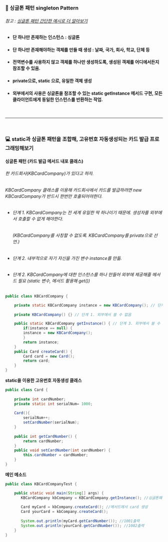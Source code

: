 ### :pushpin: 싱글톤 패턴 singleton Pattern
###### 참고 : [싱글톤 패턴 간단한 예시로 더 알아보기](https://6161990src.tistory.com/69?category=865582)
* #### 단 하나만 존재하는 인스턴스 : 싱글톤
* #### 단 하나만 존재해야하는 객체를 만들 때 생성 : 날짜, 국가, 회사, 학교, 단체 등
* #### 전역변수를 사용하지 않고 객체를 하나만 생성하도록, 생성된 객체를 어디에서든지 참조할 수 있음. 
* #### private으로, static 으로, 유일한 객체 생성
* #### 외부에서의 사용은 싱글톤을 참조할 수 있는 static getInstance 메서드 구현, 모든 클라이언트에게 동일한 인스턴스를 반환하는 작업.  

<br>

-------------------   

<br>


### :computer: static과 싱글톤 패턴을 조합해, 고유번호 자동생성되는 카드 발급 프로그래밍해보기

#### 싱글톤 패턴 (카드 발급 메서드 내포 클래스) 
######  한 카드회사(KBCardCompany)가 있다고 하자.   
######  KBCardCompany 클래스를 이용해 카드회사에서 카드를 발급하려면 new KBCardCompany가 반드시 한번만 호출되어야한다. 
* ######  단계 1. KBCardCompany는 전 세계 유일한 딱 하나이기 때문에. 생성자를 외부에서 호출할 수 없게 해야한다. 
	###### 	 (KBCardCompany를 사칭할 수 없도록. KBCardCompany를 private으로 선언.)
* ######  단계 2. 내부적으로 자기 자신을 가진 변수 instance를 만듦.
* ###### 단계 2. KBCardCompany에 대한 인스턴스를 하나 만들어 외부에 제공해줄 메서드 필요 (static 변수, 메서드 활용해 get())
    
```java
public class KBCardCompany {

	private static KBCardCompany instance = new KBCardCompany(); // 단계 2. 내부생성자 생성
	
	private KBCardCompany() {} // 단계 1. 외부에서 쓸 수 없음 

	public static KBCardCompany getInstance() { // 단계 3. 외부에서 쓸 수 있게끔 get 생성, static으로 다른 클래스에서 사용가능.
		if(instance == null) {
		instance = new KBCardCompany();
		}
		return instance;
	}
	public Card createCard() {
		Card card = new Card();
		return card;
	}		
}
```   
**static을 이용한 고유번호 자동생성 클래스**   
```java
public class Card {
	
	private int cardNumber;
	private static int serialNum= 1000;
	
	Card(){
		serialNum++;
		setCardNumber(serialNum);
	}
	
	public int getCardNumber() {
		return cardNumber;
	}
	public void setCardNumber(int cardNumber) {
		this.cardNumber = cardNumber;
	}
}
```    
**메인 메소드**  
```java
public class KBCardCompanyTest {

	public static void main(String[] args) {
	   KBCardCompany kbCompany = KBCardCompany.getInstance(); //싱글톤패턴
		
	   Card myCard = kbCompany.createCard(); //메서드에서 card 생성
	   Card yourCard = kbCompany.createCard();
		
	   System.out.println(myCard.getCardNumber()); //1001출력
	   System.out.println(yourCard.getCardNumber()); //1002출력
	}
}
```
